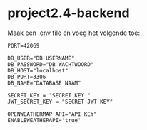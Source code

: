 # project2.4-backend

Maak een .env file en voeg het volgende toe:

```
PORT=42069

DB_USER="DB USERNAME"
DB_PASSWORD="DB WACHTWOORD"
DB_HOST="localhost"
DB_PORT=3306
DB_NAME="DATABASE NAAM"

SECRET_KEY = "SECRET KEY "
JWT_SECRET_KEY = "SECRET JWT KEY"

OPENWEATHERMAP_API="API KEY"
ENABLEWEATHERAPI='true'
```
